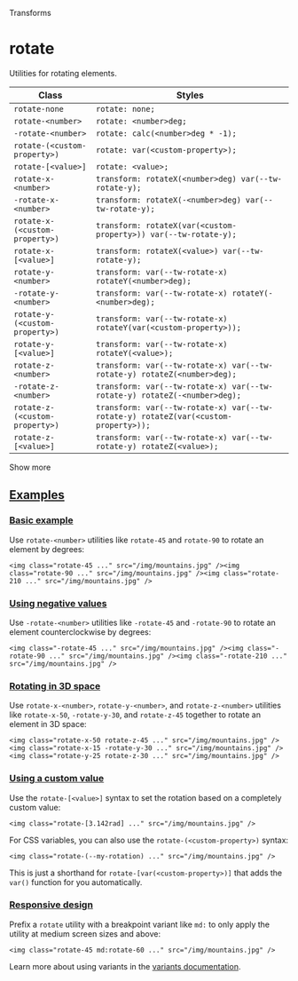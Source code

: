 Transforms

# rotate

Utilities for rotating elements.

| Class                          | Styles                                                                              |
| ------------------------------ | ----------------------------------------------------------------------------------- |
| `rotate-none`                  | `rotate: none;`                                                                     |
| `rotate-<number>`              | `rotate: <number>deg;`                                                              |
| `-rotate-<number>`             | `rotate: calc(<number>deg * -1);`                                                   |
| `rotate-(<custom-property>)`   | `rotate: var(<custom-property>);`                                                   |
| `rotate-[<value>]`             | `rotate: <value>;`                                                                  |
| `rotate-x-<number>`            | `transform: rotateX(<number>deg) var(--tw-rotate-y);`                               |
| `-rotate-x-<number>`           | `transform: rotateX(-<number>deg) var(--tw-rotate-y);`                              |
| `rotate-x-(<custom-property>)` | `transform: rotateX(var(<custom-property>)) var(--tw-rotate-y);`                    |
| `rotate-x-[<value>]`           | `transform: rotateX(<value>) var(--tw-rotate-y);`                                   |
| `rotate-y-<number>`            | `transform: var(--tw-rotate-x) rotateY(<number>deg);`                               |
| `-rotate-y-<number>`           | `transform: var(--tw-rotate-x) rotateY(-<number>deg);`                              |
| `rotate-y-(<custom-property>)` | `transform: var(--tw-rotate-x) rotateY(var(<custom-property>));`                    |
| `rotate-y-[<value>]`           | `transform: var(--tw-rotate-x) rotateY(<value>);`                                   |
| `rotate-z-<number>`            | `transform: var(--tw-rotate-x) var(--tw-rotate-y) rotateZ(<number>deg);`            |
| `-rotate-z-<number>`           | `transform: var(--tw-rotate-x) var(--tw-rotate-y) rotateZ(-<number>deg);`           |
| `rotate-z-(<custom-property>)` | `transform: var(--tw-rotate-x) var(--tw-rotate-y) rotateZ(var(<custom-property>));` |
| `rotate-z-[<value>]`           | `transform: var(--tw-rotate-x) var(--tw-rotate-y) rotateZ(<value>);`                |

Show more

## [Examples](#examples)

### [Basic example](#basic-example)

Use `rotate-<number>` utilities like `rotate-45` and `rotate-90` to rotate an element by degrees:

```
<img class="rotate-45 ..." src="/img/mountains.jpg" /><img class="rotate-90 ..." src="/img/mountains.jpg" /><img class="rotate-210 ..." src="/img/mountains.jpg" />
```

### [Using negative values](#using-negative-values)

Use `-rotate-<number>` utilities like `-rotate-45` and `-rotate-90` to rotate an element counterclockwise by degrees:

```
<img class="-rotate-45 ..." src="/img/mountains.jpg" /><img class="-rotate-90 ..." src="/img/mountains.jpg" /><img class="-rotate-210 ..." src="/img/mountains.jpg" />
```

### [Rotating in 3D space](#rotating-in-3d-space)

Use `rotate-x-<number>`, `rotate-y-<number>`, and `rotate-z-<number>` utilities like `rotate-x-50`, `-rotate-y-30`, and `rotate-z-45` together to rotate an element in 3D space:

```
<img class="rotate-x-50 rotate-z-45 ..." src="/img/mountains.jpg" /><img class="rotate-x-15 -rotate-y-30 ..." src="/img/mountains.jpg" /><img class="rotate-y-25 rotate-z-30 ..." src="/img/mountains.jpg" />
```

### [Using a custom value](#using-a-custom-value)

Use the `rotate-[<value>]` syntax to set the rotation based on a completely custom value:

```
<img class="rotate-[3.142rad] ..." src="/img/mountains.jpg" />
```

For CSS variables, you can also use the `rotate-(<custom-property>)` syntax:

```
<img class="rotate-(--my-rotation) ..." src="/img/mountains.jpg" />
```

This is just a shorthand for `rotate-[var(<custom-property>)]` that adds the `var()` function for you automatically.

### [Responsive design](#responsive-design)

Prefix a `rotate` utility with a breakpoint variant like `md:` to only apply the utility at medium screen sizes and above:

```
<img class="rotate-45 md:rotate-60 ..." src="/img/mountains.jpg" />
```

Learn more about using variants in the [variants documentation](/docs/hover-focus-and-other-states).
